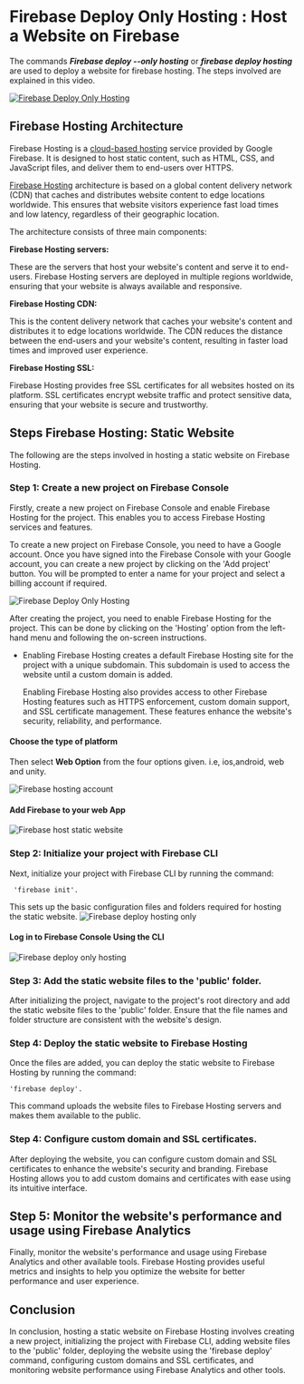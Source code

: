 # Firebase Deploy Only Hosting : Host a Website on Firebase

The commands ***Firebase deploy --only hosting*** or ***firebase deploy hosting*** are used to deploy a website for firebase hosting. The steps involved are explained in this video.

[![Firebase Deploy Only Hosting](https://solid-future.com/wp-content/uploads/2023/03/Firebase-Deploy-Only-Hosting.webp)](https://www.youtube.com/watch?v=cdxWLVIvsJ8 "Firebase Deploy Only Hosting")

## Firebase Hosting Architecture

Firebase Hosting is a [cloud-based hosting](https://solid-future.com/docs/linode-docs-how-to-create-a-5-monthly-linode-virtual-private-server/) service provided by Google Firebase. It is designed to host static content, such as HTML, CSS, and JavaScript files, and deliver them to end-users over HTTPS.

[Firebase Hosting](https://firebase.google.com/docs/hosting) architecture is based on a global content delivery network (CDN) that caches and distributes website content to edge locations worldwide. This ensures that website visitors experience fast load times and low latency, regardless of their geographic location.

The architecture consists of three main components:

**Firebase Hosting servers:** 

These are the servers that host your website's content and serve it to end-users. Firebase Hosting servers are deployed in multiple regions worldwide, ensuring that your website is always available and responsive.

**Firebase Hosting CDN:**

This is the content delivery network that caches your website's content and distributes it to edge locations worldwide. The CDN reduces the distance between the end-users and your website's content, resulting in faster load times and improved user experience.

**Firebase Hosting SSL:**

Firebase Hosting provides free SSL certificates for all websites hosted on its platform. SSL certificates encrypt website traffic and protect sensitive data, ensuring that your website is secure and trustworthy.

## Steps Firebase Hosting: Static Website  

The following are the steps involved in hosting a static website on Firebase Hosting.

### Step 1: Create a new project on Firebase Console
Firstly, create a new project on Firebase Console and enable Firebase Hosting for the project. This enables you to access Firebase Hosting services and features.

To create a new project on Firebase Console, you need to have a Google account. Once you have signed into the Firebase Console with your Google account, you can create a new project by clicking on the 'Add project' button. You will be prompted to enter a name for your project and select a billing account if required.

![Firebase Deploy Only Hosting](https://solid-future.com/wp-content/uploads/2023/01/1.-Firebase-hosting-create-project.webp)

After creating the project, you need to enable Firebase Hosting for the project. This can be done by clicking on the 'Hosting' option from the left-hand menu and following the on-screen instructions.  

 - Enabling Firebase Hosting creates a default Firebase Hosting site for
   the project with a unique subdomain. This subdomain is used to access
   the website until a custom domain is added.
   
   Enabling Firebase Hosting also provides access to other Firebase
   Hosting features such as HTTPS enforcement, custom domain support,
   and SSL certificate management. These features enhance the website's
   security, reliability, and performance.
   
#### Choose the type of platform

Then select **Web Option** from the four options given. i.e, ios,android, web and unity.

![Firebase hosting account](https://solid-future.com/wp-content/uploads/2023/01/2.-Firebase-hosting-app.webp)

#### Add Firebase to your web App

![Firebase host static website](https://solid-future.com/wp-content/uploads/2023/01/4.-Firebase-hosting-app-name.webp)

### Step 2: Initialize your project with Firebase CLI

Next, initialize your project with Firebase CLI by running the command:

     'firebase init'. 

This sets up the basic configuration files and folders required for hosting the static website.
![Firebase deploy hosting only](https://solid-future.com/wp-content/uploads/2023/01/5.-npm-install-g-firebase-tools.webp)

#### Log in to Firebase Console Using the CLI
![Firebase deploy only hosting](https://solid-future.com/wp-content/uploads/2023/01/5.-npm-install-g-firebase-tools.webp)

### Step 3: Add the static website files to the 'public' folder. 

After initializing the project, navigate to the project's root directory and add the static website files to the 'public' folder. Ensure that the file names and folder structure are consistent with the website's design.

### Step 4: Deploy the static website to Firebase Hosting

Once the files are added, you can deploy the static website to Firebase Hosting by running the command:

    'firebase deploy'. 

This command uploads the website files to Firebase Hosting servers and makes them available to the public.


### Step 4: Configure custom domain and SSL certificates.

After deploying the website, you can configure custom domain and SSL certificates to enhance the website's security and branding. Firebase Hosting allows you to add custom domains and certificates with ease using its intuitive interface.

## Step 5: Monitor the website's performance and usage using Firebase Analytics

Finally, monitor the website's performance and usage using Firebase Analytics and other available tools. Firebase Hosting provides useful metrics and insights to help you optimize the website for better performance and user experience.

## Conclusion

In conclusion, hosting a static website on Firebase Hosting involves creating a new project, initializing the project with Firebase CLI, adding website files to the 'public' folder, deploying the website using the 'firebase deploy' command, configuring custom domains and SSL certificates, and monitoring website performance using Firebase Analytics and other tools.
